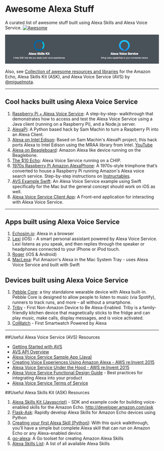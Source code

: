 # Awesome Alexa Stuff  

A curated list of awesome stuff built using Alexa Skills and Alexa Voice Service. [![Awesome](https://cdn.rawgit.com/sindresorhus/awesome/d7305f38d29fed78fa85652e3a63e154dd8e8829/media/badge.svg)](https://github.com/sindresorhus/awesome)

![](assets/alexa-banner.png)

Also, see [Collection of awesome resources and libraries](https://github.com/miguelmota/awesome-amazon-echo) for the Amazon Echo, Alexa Skills Kit (ASK), and Alexa Voice Service (AVS) by [@miguelmota](https://github.com/miguelmota). 

___

## Cool hacks built using Alexa Voice Service

1. [Raspberry Pi + Alexa Voice Service](https://github.com/amzn/alexa-avs-raspberry-pi): A step-by-step- walkthrough that demonstrates how to access and test the Alexa Voice Service using a Java client (running on a Raspberry Pi), and a Node.js server.
2. [AlexaPi](https://github.com/sammachin/AlexaPi): A Python based hack by Sam Machin to turn a Raspberry Pi into an Alexa Client.
3. [Alexa on Intel Edison](https://github.com/pedrominatel/intel-edison-alexa): Based on Sam Machin's AlexaPi project, this hack ports Alexa to Intel Edison using the MRAA library from Intel. [YouTube](https://www.youtube.com/watch?v=gnmpcSXOh4U)
4. [Alexa on Beagleboard](https://www.hackster.io/fcooper27/beaglealexa-56f174): Amazon Alexa like device running on the Beaglebone.
5. [The $10 Echo](http://sammachin.com/the-10-echo/): Alexa Voice Service running on a CHIP.
6. [1970s Raspberry Pi Amazon AlexaPhone](http://lifehacker.com/use-a-raspberry-pi-to-add-alexa-voice-search-to-an-old-1771217709): A 1970s-style trimphone that’s converted to house a Raspberry Pi running Amazon's Alexa voice search service. Step-by-step instructions on [Instructables](http://www.instructables.com/id/1970s-Raspberry-Pi-Amazon-AlexaPhone/).
7. [AVS Example Swift](https://github.com/carsonmcdonald/AVSExample-Swift): An Alexa Voice Service example using Swift specifically for the Mac but the general concept should work on iOS as well.
8. [Alexa Voice Service Client App](https://github.com/miguelmota/AVS-client): A Front-end application for interacting with Alexa Voice Service.
___

## Apps built using Alexa Voice Service

1. [Echosim.io](https://echosim.io/): Alexa in a browser 
2. [Lexi](https://itunes.apple.com/us/app/lexi-for-alexa-voice-services/id1092933088?mt=8) (iOS) - A smart personal assistant powered by Alexa Voice Service. Lexi listens as you speak, and then replies through the speaker or headphones connected to your iPhone or iPod touch. 
3. [Roger](https://rogertalk.com/) (iOS & Android)
4. [MacLexa](https://github.com/kunal732/MacLexa): Put Amazon's Alexa in the Mac System Tray - uses Alexa Voice Service and built with Swift

## Devices built using Alexa Voice Service

1. [Pebble Core](https://developer.amazon.com/public/community/post/Tx3ODRPXT6P3TLB/Alexa-Comes-to-Pebble-Core;-Take-it-on-Your-Next-Run): a tiny standalone wearable device with Alexa built-in. Pebble Core is designed to allow people to listen to music (via Spotify), runners to track runs, and more – all without a smartphone.
2. [Triby](https://developer.amazon.com/public/community/post/TxJLNN8EPI9NP1/Invoxia-Launches-Triby,-the-First-Non-Amazon-Device-to-Be-Alexa-Enabled) - First Non-Amazon Device to Be Alexa-Enabled. Triby is a family-friendly kitchen device that magnetically sticks to the fridge and can play music, make calls, display messages, and is voice activated.
3. [CoWatch](https://developer.amazon.com/public/community/post/TxU7Q817AYRO8Q/Introducing-CoWatch:-The-First-Smartwatch-Powered-by-Alexa) - First Smartwatch Powered by Alexa

____

##Useful Alexa Voice Service (AVS) Resources

- [Getting Started with AVS](https://developer.amazon.com/public/solutions/alexa/alexa-voice-service/getting-started-with-the-alexa-voice-service) 
- [AVS API Overview](https://developer.amazon.com/public/solutions/alexa/alexa-voice-service/content/avs-api-overview)
- [Alexa Voice Service Sample App (Java)](https://developer.amazon.com/public/solutions/alexa/alexa-voice-service/docs/java-client-sample) 
- [Creating Voice Experiences Using Amazon Alexa - AWS re:Invent 2015](https://www.youtube.com/watch?v=mOcxd_KcQJI)
- [Alexa Voice Service Under the Hood  - AWS re:Invent 2015](https://www.youtube.com/watch?v=qEYbjCXOU7Q)
- [Alexa Voice Service Functional Design Guide](https://developer.amazon.com/public/solutions/alexa/alexa-voice-service/content/alexa-voice-service-functional-design-guide) - Best practices for integrating Alexa into your product
- [Alexa Voice Service Terms of Service](https://developer.amazon.com/edw/avs_agreement.html)

##Useful Alexa Skills Kit (ASK) Resources

1. [Alexa Skills Kit (Javascript)](https://github.com/amzn/alexa-skills-kit-js) - SDK and example code for building voice-enabled skills for the Amazon Echo. http://developer.amazon.com/ask
2. [Flask-Ask](https://github.com/johnwheeler/flask-ask): Rapidly develop Alexa Skills for Amazon Echo devices using Python 
3. [Creating your first Alexa Skill (Python)](https://developer.amazon.com/public/solutions/alexa/alexa-skills-kit/alexa-skill-tutorial): With this quick walkthrough, you’ll have a simple but complete Alexa skill that can run on Amazon Echo or any Alexa-enabled device.
4. [go-alexa](https://github.com/mikeflynn/go-alexa): A Go toolset for creating Amazon Alexa Skills
5. [Alexa Skills List](https://github.com/dale3h/alexa-skills-list): A list of all available Alexa Skills
